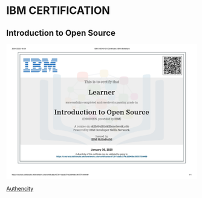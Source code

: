 # IBM CERTIFICATION

## Introduction to Open Source

![certificate](https://github.com/Entwoane/holbertonschool-france-certificates-ibm/blob/main/certificate-oss.jpg)

[Authencity](https://courses.skillsbuild.skillsnetwork.site/certificates/672011aaac374e2d940be36557934469)
